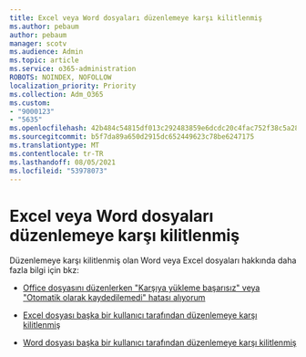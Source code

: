 ```yaml
---
title: Excel veya Word dosyaları düzenlemeye karşı kilitlenmiş
ms.author: pebaum
author: pebaum
manager: scotv
ms.audience: Admin
ms.topic: article
ms.service: o365-administration
ROBOTS: NOINDEX, NOFOLLOW
localization_priority: Priority
ms.collection: Adm_O365
ms.custom:
- "9000123"
- "5635"
ms.openlocfilehash: 42b484c54815df013c292483859e6dcdc20c4fac752f38c5a2820332a5c990ba
ms.sourcegitcommit: b5f7da89a650d2915dc652449623c78be6247175
ms.translationtype: MT
ms.contentlocale: tr-TR
ms.lasthandoff: 08/05/2021
ms.locfileid: "53978073"
---
```

# <a name="excel-or-word-files-are-locked-for-editing"></a>Excel veya Word dosyaları düzenlemeye karşı kilitlenmiş

Düzenlemeye karşı kilitlenmiş olan Word veya Excel dosyaları hakkında daha fazla bilgi için bkz:

- [Office dosyasını düzenlerken "Karşıya yükleme başarısız" veya "Otomatik olarak kaydedilemedi" hatası alıyorum](https://support.office.com/article/i-got-an-upload-failed-or-couldn-t-save-automatically-error-while-editing-an-office-file-93a14d34-88e3-4a91-9eef-58cc541d31f8)

- [Excel dosyası başka bir kullanıcı tarafından düzenlemeye karşı kilitlenmiş](https://support.office.com/article/Excel-file-is-locked-for-editing-by-another-user-6fa93887-2c2c-45f0-abcc-31b04aed68b3)

- [Word dosyası başka bir kullanıcı tarafından düzenlemeye karşı kilitlenmiş](https://support.microsoft.com/help/313472/the-document-is-locked-for-editing-by-another-user-error-message-when)
